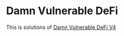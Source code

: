 # Damn Vulnerable DeFi

This is solutions of [Damn Vulnerable DeFi V4](https://www.damnvulnerabledefi.xyz)